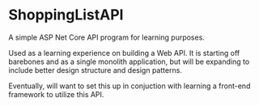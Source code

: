 # ShoppingListAPI
A simple ASP Net Core API program for learning purposes.

Used as a learning experience on building a Web API. It is starting off barebones and as
a single monolith application, but will be expanding to include better design structure and
design patterns.

Eventually, will want to set this up in conjuction with learning a front-end framework to 
utilize this API.
